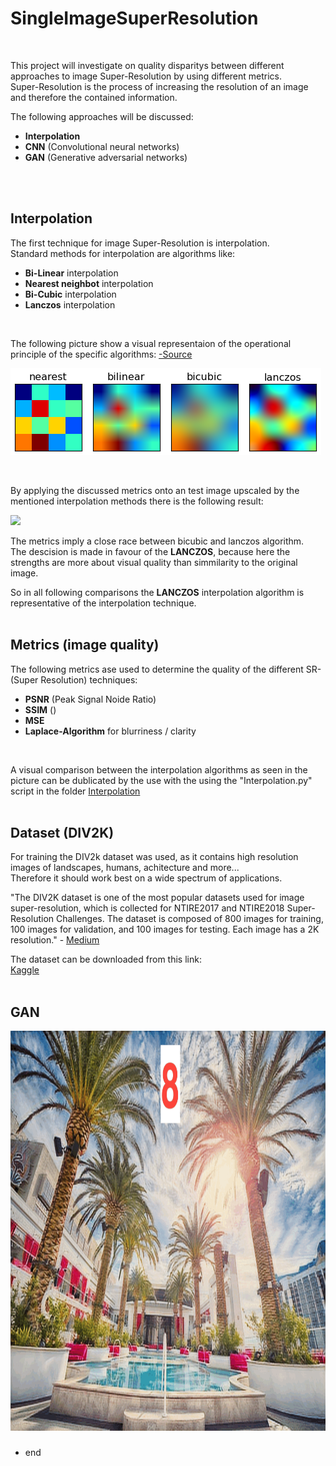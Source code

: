 # SingleImageSuperResolution
<br />

This project will investigate on quality disparitys between different approaches to image Super-Resolution by using different metrics. <br />
Super-Resolution is the process of increasing the resolution of an image and therefore the contained information. <br />

The following approaches will be discussed:
- **Interpolation**
- **CNN** (Convolutional neural networks)
- **GAN** (Generative adversarial networks)
<br />
<br />


## Interpolation

The first technique for image Super-Resolution is interpolation. <br />
Standard methods for interpolation are algorithms like: <br />
- **Bi-Linear** interpolation
- **Nearest neighbot** interpolation
- **Bi-Cubic** interpolation
- **Lanczos** interpolation
<br />

The following picture show a visual representaion of the operational principle of the specific algorithms:
[ -Source](https://matplotlib.org/1.4.2/examples/images_contours_and_fields/interpolation_methods.html)

<p align="left">
  <img src="figures/Interpolation_visual.png">
</p>
<br />

By applying the discussed metrics onto an test image upscaled by the mentioned interpolation methods there is the following result:

<p align="left">
  <img src="figures/Interpolation.png">
</p>

The metrics imply a close race between bicubic and lanczos algorithm. <br />
The descision is made in favour of the **LANCZOS**, because here the strengths are more about visual quality than simmilarity to the original image.

So in all following comparisons the **LANCZOS** interpolation algorithm is representative of the interpolation technique.
<br />
<br />


## Metrics (image quality)

The following metrics ase used to determine the quality of the different SR- (Super Resolution) techniques:
- **PSNR** (Peak Signal Noide Ratio)
- **SSIM** ()
- **MSE**
- **Laplace-Algorithm** for blurriness / clarity
<br />

A visual comparison between the interpolation algorithms as seen in the picture can be dublicated by the use with the  using the "Interpolation.py" script in the folder [Interpolation](https://github.com/tilllit/SingleImageSuperResolution/tree/main/Interpolation)
<br />
<br />


## Dataset (DIV2K)

For training the DIV2k dataset was used, as it contains high resolution images of landscapes, humans, achitecture and more... <br />
Therefore it should work best on a wide spectrum of applications.

"The DIV2K dataset is one of the most popular datasets used for image super-resolution, which is collected for NTIRE2017 and NTIRE2018 Super-Resolution Challenges. The dataset is composed of 800 images for training, 100 images for validation, and 100 images for testing. Each image has a 2K resolution." - [Medium](https://openmmlab.medium.com/awesome-datasets-for-super-resolution-introduction-and-pre-processing-55f8501f8b18)


The dataset can be downloaded from this link: <br />
[Kaggle](https://www.kaggle.com/datasets/rain0905/div2k-dataset)
<br />
<br />


## GAN
<p align="center">
  <img height="640" width="960" src="figures/GAN_div2k.gif">
</p>

###

* end
